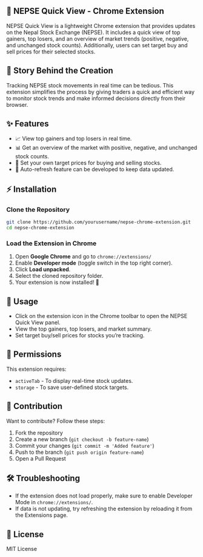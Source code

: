 
## 🚀 NEPSE Quick View - Chrome Extension  

NEPSE Quick View is a lightweight Chrome extension that provides  updates on the Nepal Stock Exchange (NEPSE). It includes a quick view of top gainers, top losers, and an overview of market trends (positive, negative, and unchanged stock counts). Additionally, users can set target buy and sell prices for their selected stocks.

## 📖 Story Behind the Creation  
Tracking NEPSE stock movements in real time can be tedious. This extension simplifies the process by giving traders a quick and efficient way to monitor stock trends and make informed decisions directly from their browser.

## ✨ Features  
- 📈 View top gainers and top losers in real time.  
- 📊 Get an overview of the market with positive, negative, and unchanged stock counts.  
- 🎯 Set your own target prices for buying and selling stocks.  
- 🔄 Auto-refresh feature can be developed to keep data updated.  

## ⚡ Installation  
### Clone the Repository  
```sh  
git clone https://github.com/yourusername/nepse-chrome-extension.git  
cd nepse-chrome-extension  
```

### Load the Extension in Chrome  
1. Open **Google Chrome** and go to `chrome://extensions/`  
2. Enable **Developer mode** (toggle switch in the top right corner).  
3. Click **Load unpacked**.  
4. Select the cloned repository folder.  
5. Your extension is now installed! 🎉  

## 🚀 Usage  
- Click on the extension icon in the Chrome toolbar to open the NEPSE Quick View panel.  
- View the top gainers, top losers, and market summary.  
- Set target buy/sell prices for stocks you’re tracking.  

## 🔧 Permissions  
This extension requires:  
- `activeTab` - To display real-time stock updates.  
- `storage` - To save user-defined stock targets.  

## 🤝 Contribution  
Want to contribute? Follow these steps:  
1. Fork the repository  
2. Create a new branch (`git checkout -b feature-name`)  
3. Commit your changes (`git commit -m 'Added feature'`)  
4. Push to the branch (`git push origin feature-name`)  
5. Open a Pull Request  

## 🛠 Troubleshooting  
- If the extension does not load properly, make sure to enable Developer Mode in `chrome://extensions/`.  
- If data is not updating, try refreshing the extension by reloading it from the Extensions page.  

## 📜 License  
MIT License  

